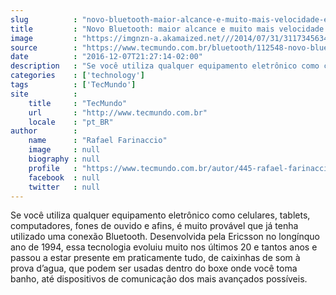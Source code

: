 ```yaml
---
slug          : "novo-bluetooth-maior-alcance-e-muito-mais-velocidade-em-novos-dispositivos"
title         : "Novo Bluetooth: maior alcance e muito mais velocidade em novos dispositivos"
image         : "https://imgnzn-a.akamaized.net///2014/07/31/31173456348810.JPG"
source        : "https://www.tecmundo.com.br/bluetooth/112548-novo-bluetooth-maior-alcance-velocidade-novos-dispositivos.htm"
date          : "2016-12-07T21:27:14-02:00"
description   : "Se você utiliza qualquer equipamento eletrônico como celulares, tablets, computadores, fones de ouvido e afins, é muito provável que já tenha utilizado uma conexão Bluetooth. Desenvolvida pela Ericsson no longínquo ano de 1994, essa tecnologia evoluiu muito nos últimos 20 e tantos anos e passou a estar presente em praticamente tudo, de caixinhas de som à prova d’agua, que podem ser usadas dentro do boxe onde você toma banho, até dispositivos de comunicação dos mais avançados possíveis."
categories    : ['technology']
tags          : ['TecMundo']
site          :
    title     : "TecMundo"
    url       : "http://www.tecmundo.com.br"
    locale    : "pt_BR"
author        :
    name      : "Rafael Farinaccio"
    image     : null
    biography : null
    profile   : "https://www.tecmundo.com.br/autor/445-rafael-farinaccio/"
    facebook  : null
    twitter   : null
---
```


Se você utiliza qualquer equipamento eletrônico como celulares, tablets, computadores, fones de ouvido e afins, é muito provável que já tenha utilizado uma conexão Bluetooth. Desenvolvida pela Ericsson no longínquo ano de 1994, essa tecnologia evoluiu muito nos últimos 20 e tantos anos e passou a estar presente em praticamente tudo, de caixinhas de som à prova d’agua, que podem ser usadas dentro do boxe onde você toma banho, até dispositivos de comunicação dos mais avançados possíveis.
